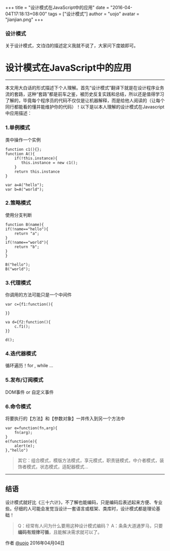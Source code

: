 +++
title = "设计模式在JavaScript中的应用"
date = "2016-04-04T17:18:13+08:00"
tags = ["设计模式"]
author = "uojo"
avatar = "jianjian.png"
+++

### 设计模式
关于设计模式，文诌诌的描述定义我就不说了，大家问下度娘即可。

# 设计模式在JavaScript中的应用

------

本文用大白话的形式描述下个人理解。首先“设计模式”翻译下就是在设计程序业务流的套路，这种“套路”都是前车之鉴，被历史反复实践和总结，所以还是值得学习了解的，毕竟每个程序员的代码不仅仅是让机器解释，而是给他人阅读的（让每个同行都能看的懂并能维护你的代码）！以下是以本人理解的设计模式在Javascript中应用描述：

### 1.单例模式

类中操作一个实例

    function c1(){};
    function A(){
	    if(!this.instance){
	       this.instance = new c1();
	    }
	    return this.instance
    }
    
    var a=A("hello");
    var b=A("world");

### 2.策略模式

使用分支判断

    function B(name){
    if(!name=="hello"){
    	return "a";
    }
    if(!name=="world"){
    	return "b";
    }
    }
    
    B("hello");
    B("world");

### 3.代理模式

你调用的方法可能只是一个中间件

    var c={f1:function(){
    
    }}
    
    va d={f2:function(){
    	c.f1();
    }}
    
    d();

### 4.迭代器模式

循环遍历！for , while ...

### 5.发布/订阅模式

DOM事件 or 自定义事件

### 6.命令模式
将要执行的【方法】和【参数对象】一并传入到另一个方法中

    var e=function(fn,arg){
    	fn(arg);
    }
    e(function(e){
    	alert(e);
    },"hello")

> 其它：组合模式，模版方法模式，享元模式，职责链模式，中介者模式，装饰者模式，状态模式，适配器模式...

----------

## 结语

设计模式就好比《三十六计》，不了解也能编码，只是编码后表述起来方便、专业些。仔细的人可能会发觉当设计一套语言或框架、类库时，设计模式都是理论基础！

> Q：经常有人问为什么要用这种设计模式编码？
> A：条条大道通罗马，只要**编码有规律可循**，且能解决需求就可以了。



作者 [@uojo][1]
2016年04月04日

[1]: http://weibo.com/uojo
